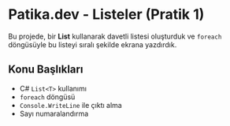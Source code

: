 # Patika.dev - Listeler (Pratik 1)

Bu projede, bir **List<string>** kullanarak davetli listesi oluşturduk ve `foreach` döngüsüyle bu listeyi sıralı şekilde ekrana yazdırdık.

## Konu Başlıkları

- C# `List<T>` kullanımı
- `foreach` döngüsü
- `Console.WriteLine` ile çıktı alma
- Sayı numaralandırma



